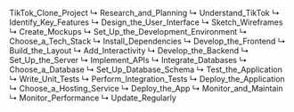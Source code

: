 TikTok_Clone_Project
    ↳ Research_and_Planning
        ↳ Understand_TikTok
        ↳ Identify_Key_Features
    ↳ Design_the_User_Interface
        ↳ Sketch_Wireframes
        ↳ Create_Mockups
    ↳ Set_Up_the_Development_Environment
        ↳ Choose_a_Tech_Stack
        ↳ Install_Dependencies
    ↳ Develop_the_Frontend
        ↳ Build_the_Layout
        ↳ Add_Interactivity
    ↳ Develop_the_Backend
        ↳ Set_Up_the_Server
        ↳ Implement_APIs
    ↳ Integrate_Databases
        ↳ Choose_a_Database
        ↳ Set_Up_Database_Schema
    ↳ Test_the_Application
        ↳ Write_Unit_Tests
        ↳ Perform_Integration_Tests
    ↳ Deploy_the_Application
        ↳ Choose_a_Hosting_Service
        ↳ Deploy_the_App
    ↳ Monitor_and_Maintain
        ↳ Monitor_Performance
        ↳ Update_Regularly
